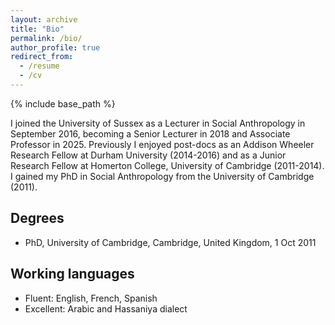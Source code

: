 ```yaml
---
layout: archive
title: "Bio"
permalink: /bio/
author_profile: true
redirect_from:
  - /resume
  - /cv
---
```


{% include base_path %}

I joined the University of Sussex as a Lecturer in Social Anthropology in September 2016, becoming a Senior Lecturer in 2018 and Associate Professor in 2025. Previously I enjoyed post-docs as an Addison Wheeler Research Fellow at Durham University (2014-2016) and as a Junior Research Fellow at Homerton College, University of Cambridge (2011-2014). I gained my PhD in Social Anthropology from the University of Cambridge (2011).


## Degrees
* PhD, University of Cambridge, Cambridge, United Kingdom, 1 Oct 2011

  
## Working languages
* Fluent: English, French, Spanish
* Excellent: Arabic and Hassaniya dialect

